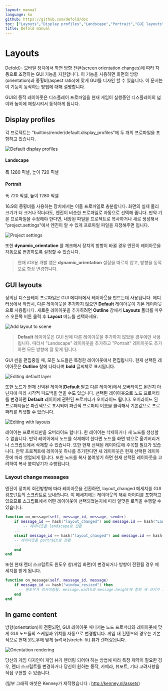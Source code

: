 ```yaml
---
layout: manual
language: ko
github: https://github.com/defold/doc
toc: ["Layouts","Display profiles","Landscape","Portrait","GUI layouts","Layout change messages","In game content"]
title: Defold manual
---
```


# Layouts
Defold는 모바일 장치에서 화면 방향 전환(screen orientation changes)에 따라 자동으로 조정하는 GUI 기능을 지원합니다. 이 기능을 사용하면 화면의 방향(orientation)과 종횡비(aspect ratio)에 맞게 GUI를 디자인 할 수 있습니다. 이 문서는 이 기능이 동작하는 방법에 대해 설명합니다.

GUI의 동적 레이아웃은 디스플레이 프로파일을 현재 게임이 실행중인 디스플레이의 넓이와 높이에 매칭시켜서 동작하게 됩니다.

## Display profiles
각 프로젝트는 "builtins/render/default.display_profiles"에 두 개의 프로파일을 포함하고 있습니다.

![Default display profiles](/manuals/images/layouts/layouts_display_profiles.png)

#### Landscape
폭 1280 픽셀, 높이 720 픽셀
#### Portrait
폭 720 픽셀, 높이 1280 픽셀

16:9의 종횡비를 사용하는 장치에서는 이들 프로파일로 충분합니다. 화면의 실제 물리 크기가 더 크거나 작더라도, 엔진이 비슷한 프로파일로 자동으로 선택해 줍니다. 만약 기본 프로파일을 수정해야 한다면, 내장된 파일을 프로젝트로 복사하거나 새로 생성해서 "project.settings"에서 엔진이 알 수 있게 프로파일 파일을 지정해주면 됩니다.

![Project settings](/manuals/images/layouts/layouts_project_settings.png)

또한 **dynamic_orientation** 를 체크해서 장치의 방향이 바뀔 경우 엔진이 레이아웃을 자동으로 변경하도록 설정할 수 있습니다.

> 현재 iOS용 개발 앱은 **dynamic_orientation** 설정을 따르지 않고, 방향을 동적으로 항상 변경합니다.

## GUI layouts
정의된 디스플레이 프로파일은 GUI 에디터에서 레이아웃을 만드는데 사용됩니다. 에디터상에서 작업시, 다른 레이아웃을 추가하지 않으면 **Default** 레이아웃이 기본 레이아웃으로 사용됩니다. 새로운 레이아웃을 추가하려면 **Outline** 창에서 **Layouts** 폴더를 마우스 오른쪽 버튼 클릭 후 **Layout** 메뉴를 선택하세요.

![Add layout to scene](/manuals/images/layouts/layouts_add.png)

> **Default** 레이아웃은 GUI 씬에 다른 레이아웃을 추가하지 않았을 경우에만 사용됩니다. 따라서 "Landscape" 레이아웃을 추가하고 "Portrait" 레이아웃도 추가하면 모든 방향에 잘 맞게 됩니다.

GUI 씬을 편집중일 때, 모든 노드들은 특정한 레이아웃에서 편집됩니다. 현재 선택된 레이아웃은  **Outline** 창에 나타나며 **bold** 글씨체로 표시됩니다.

![Editing default layer](/manuals/images/layouts/layouts_default.png)

또한 노드가 현재 선택된 레이어(**Default** 말고 다른 레이어)에서 오버라이드 된건지 아닌지에 따라 시각적 피드백을 얻을 수도 있습니다. 선택된 레이아웃으로 노드 프로퍼티를 변경하면 **Default** 레이어에 관련된 프로퍼티가 오버라이드 됩니다. 오버라이드 된 프로퍼티들은  파란색으로 표시되며 파란색 프로퍼티 이름을 클릭해서 기본값으로 프로퍼티를 리셋할 수 있습니다.

![Editing with layouts](/manuals/images/layouts/layouts_modified.png)

레이어는 프로퍼티만을 오버라이드 합니다. 한 레이어는 삭제하거나 새 노드를 생성할 수 없습니다. 만약 레이어에서 노드를 삭제해야 한다면 노드를 화면 밖으로 옮겨버리거나 스크립트에서 삭제할 수 있습니다. 또한 현재 선택된 레이아웃에 주목할 필요가 있습니다. 만약 프로젝트에 레이아웃 하나를 추가한다면 새 레이아웃은 현재 선택된 레이아웃에 따라 셋업되게 됩니다. 또한 노드를 복사 붙여넣기 하면 현재 선택된 레이아웃을 고려하여 복사 붙여넣기가 수행됩니다.

### Layout change messages
엔진이 장치의 회전방향에 따라 레이아웃을 전환하면, layout_changed 메세지를 GUI 컴포넌트의 스크립트로 보내줍니다. 이 메세지에는 레이아웃의 해쉬 아이디를 포함하고 있으므로 스크립트에서 어떤 레이아웃이 선택되었는지에 따라 알맞은 로직을 수행할 수 있습니다.

```lua
function on_message(self, message_id, message, sender)
    if message_id == hash("layout_changed") and message.id == hash("Landscape") then
        -- 레아이웃을 landscape로 전환
    ...
    elseif message_id == hash("layout_changed") and message.id == hash("Portrait") then
    -- 레이아웃을 portrait로 전환
    ...
    end
end
```

또한 현재 렌더 스크립트도 윈도우 창(게임 화면)이 변경되거나 방향이 전환될 경우 메세지를 받게 됩니다.

```lua
function on_message(self, message_id, message)
    if message_id == hash("window_resized") then
      -- 윈도우가 리사이징됨. message.width과 message.height에 창의 새 크기가 포함되어 있음
    end
end
```

## In game content
방향(orientation)이 전환되면, GUI 레이아웃 매니저는 노드 프로퍼티와 레이아웃에 맞게 GUI 노드들의 스케일과 위치를 자동으로 변경합니다. 게임 내 컨텐츠의 경우는 기본적으로 현재 윈도우에 맞게 늘려서(stretch-fit) 뷰가 렌더링됩니다.

![Orientation rendering](/manuals/images/layouts/layouts_orientation.png)

당신의 게임 디자인이 게임 뷰가 렌더링 되어야 하는 방법에 따라 특정 제약이 필요한 경우, 렌더 스크립트를 변경하거나 당신이 원하는 동작, 카메라, 뷰포트, 기타 고려사항을 직접 구현할 수 있습니다.

(일부 그래픽 애셋은 Kenney가 제작했습니다 : http://kenney.nl/assets)
